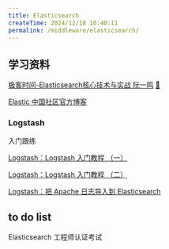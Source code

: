 ```yaml
---
title: Elasticsearch
createTime: 2024/12/18 10:40:11
permalink: /middleware/elasticsearch/
---
```



## 学习资料

[极客时间-Elasticsearch核心技术与实战 阮一鸣](https://time.geekbang.org/course/intro/100030501) [🔨](https://www.youtube.com/playlist?list=PLn5XLkWHBxyuTUqxpuwdPEwO3ZoxwhkyS)

[Elastic 中国社区官方博客](https://elasticstack.blog.csdn.net/?type=blog)

### Logstash

入门跟练

[Logstash：Logstash 入门教程 （一）](https://blog.csdn.net/UbuntuTouch/article/details/105973985)

[Logstash：Logstash 入门教程 （二）](https://elasticstack.blog.csdn.net/article/details/105979677)

[Logstash：把 Apache 日志导入到 Elasticsearch](https://blog.csdn.net/UbuntuTouch/article/details/100727051)

## to do list

Elasticsearch 工程师认证考试